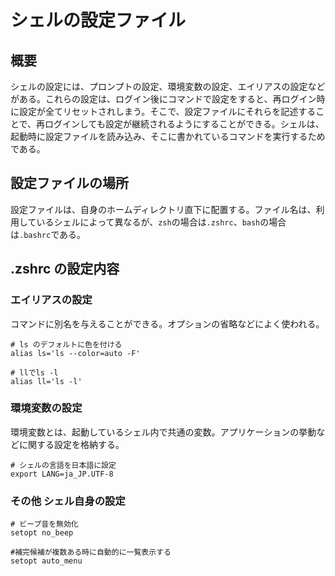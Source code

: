 # シェルの設定ファイル

## 概要

シェルの設定には、プロンプトの設定、環境変数の設定、エイリアスの設定などがある。これらの設定は、ログイン後にコマンドで設定をすると、再ログイン時に設定が全てリセットされしまう。そこで、設定ファイルにそれらを記述することで、再ログインしても設定が継続されるようにすることができる。シェルは、起動時に設定ファイルを読み込み、そこに書かれているコマンドを実行するためである。

## 設定ファイルの場所

設定ファイルは、自身のホームディレクトリ直下に配置する。ファイル名は、利用しているシェルによって異なるが、`zsh`の場合は`.zshrc`、`bash`の場合は`.bashrc`である。

## .zshrc の設定内容

### エイリアスの設定

コマンドに別名を与えることができる。オプションの省略などによく使われる。

```
# ls のデフォルトに色を付ける
alias ls='ls --color=auto -F'

# llでls -l
alias ll='ls -l'
```

### 環境変数の設定

環境変数とは、起動しているシェル内で共通の変数。アプリケーションの挙動などに関する設定を格納する。


```
# シェルの言語を日本語に設定
export LANG=ja_JP.UTF-8
```

### その他 シェル自身の設定

```
# ビープ音を無効化
setopt no_beep

#補完候補が複数ある時に自動的に一覧表示する
setopt auto_menu
```